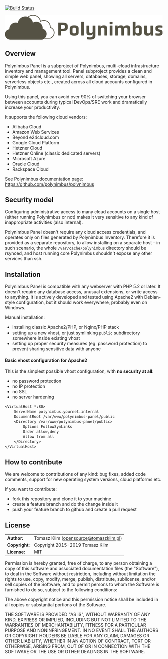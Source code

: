 [![Build Status](https://travis-ci.org/polynimbus/polynimbus-panel.png?branch=master)](https://travis-ci.org/polynimbus/polynimbus-panel)

![Polynimbus logo](public/assets/logo.png)

## Overview

Polynimbus Panel is a subproject of Polynimbus, multi-cloud infrastructure inventory
and management tool. Panel subproject provides a clean and simple web panel, showing
all servers, databases, storage, domains, serverless objects etc., created across all
cloud accounts configured in Polynimbus.

Using this panel, you can avoid over 90% of switching your browser between accounts
during typical DevOps/SRE work and dramatically increase your productivity.

It supports the following cloud vendors:
- Alibaba Cloud
- Amazon Web Services
- Beyond e24cloud.com
- Google Cloud Platform
- Hetzner Cloud
- Hetzner Online (classic dedicated servers)
- Microsoft Azure
- Oracle Cloud
- Rackspace Cloud

See Polynimbus documentation page: https://github.com/polynimbus/polynimbus


## Security model

Configuring administrative access to many cloud accounts on a single host (either
running Polynimbus or not) makes it very sensitive to any kind of inappropriate
activities (also internal).

Polynimbus Panel doesn't require any cloud access credentials, and operates only
on files generated by Polynimbus Inventory. Therefore it is provided as a separate
repository, to allow installing on a separate host - in such scenario, the whole
`/var/cache/polynimbus` directory should be rsynced, and host running core Polynimbus
shouldn't expose any other services than ssh.


## Installation

Polynimbus Panel is compatible with any webserver with PHP 5.2 or later. It doesn't
require any database access, unusual extensions, or write access to anything. It is
actively developed and tested using Apache2 with Debian-style configuration, but it
should work everywhere, probably even on Windows.

Manual installation:
- installing classic Apache2/PHP, or Nginx/PHP stack
- setting up a new vhost, or just symlinking `public` subdirectory somewhere inside existing vhost
- setting up proper security measures (eg. password protection) to prevent sharing sensitive data with anyone

#### Basic vhost configuration for Apache2

This is the simplest possible vhost configuration, with **no security at all**:
- no password protection
- no IP protection
- no SSL
- no server hardening
```
<VirtualHost *:80>
    ServerName polynimbus.yournet.internal
    DocumentRoot /var/www/polynimbus-panel/public
    <Directory /var/www/polynimbus-panel/public>
        Options FollowSymLinks
        Order allow,deny
        Allow from all
    </Directory>
</VirtualHost>
```


## How to contribute

We are welcome to contributions of any kind: bug fixes, added code comments,
support for new operating system versions, cloud platforms etc.

If you want to contribute:
- fork this repository and clone it to your machine
- create a feature branch and do the change inside it
- push your feature branch to github and create a pull request

## License

|                      |                                          |
|:---------------------|:-----------------------------------------|
| **Author:**          | Tomasz Klim (<opensource@tomaszklim.pl>) |
| **Copyright:**       | Copyright 2015-2019 Tomasz Klim          |
| **License:**         | MIT                                      |

Permission is hereby granted, free of charge, to any person obtaining a copy
of this software and associated documentation files (the "Software"), to deal
in the Software without restriction, including without limitation the rights
to use, copy, modify, merge, publish, distribute, sublicense, and/or sell
copies of the Software, and to permit persons to whom the Software is
furnished to do so, subject to the following conditions:

The above copyright notice and this permission notice shall be included in all
copies or substantial portions of the Software.

THE SOFTWARE IS PROVIDED "AS IS", WITHOUT WARRANTY OF ANY KIND, EXPRESS OR
IMPLIED, INCLUDING BUT NOT LIMITED TO THE WARRANTIES OF MERCHANTABILITY,
FITNESS FOR A PARTICULAR PURPOSE AND NONINFRINGEMENT. IN NO EVENT SHALL THE
AUTHORS OR COPYRIGHT HOLDERS BE LIABLE FOR ANY CLAIM, DAMAGES OR OTHER
LIABILITY, WHETHER IN AN ACTION OF CONTRACT, TORT OR OTHERWISE, ARISING FROM,
OUT OF OR IN CONNECTION WITH THE SOFTWARE OR THE USE OR OTHER DEALINGS IN THE
SOFTWARE.
